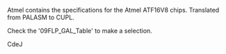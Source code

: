 Atmel contains the specifications for the Atmel ATF16V8 chips. 
Translated from PALASM to CUPL. 

Check the '09FLP_GAL_Table' to make a selection.


CdeJ
